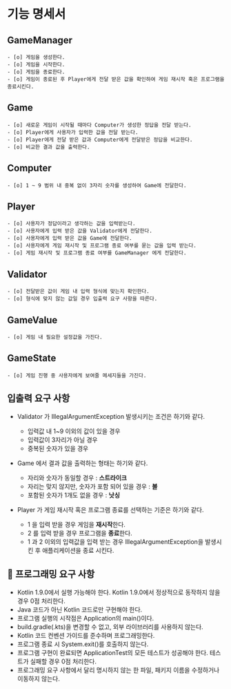 # 기능 명세서

## GameManager
    - [o] 게임을 생성한다.
    - [o] 게임을 시작한다.
    - [o] 게임을 종료한다.
    - [o] 게임이 종료된 후 Player에게 전달 받은 값을 확인하여 게임 재시작 혹은 프로그램을 종료시킨다.

## Game
    - [o] 새로운 게임이 시작될 때마다 Computer가 생성한 정답을 전달 받는다. 
    - [o] Player에게 사용자가 입력한 값을 전달 받는다.
    - [o] Player에게 전달 받은 값과 Computer에게 전달받은 정답을 비교한다.
    - [o] 비교한 결과 값을 출력한다.

## Computer
    - [o] 1 ~ 9 범위 내 중복 없이 3자리 숫자를 생성하여 Game에 전달한다.

## Player 
    - [o] 사용자가 정답이라고 생각하는 값을 입력받는다.
    - [o] 사용자에게 입력 받은 값을 Validator에게 전달한다.
    - [o] 사용자에게 입력 받은 값을 Game에 전달한다.
    - [o] 사용자에게 게임 재시작 및 프로그램 종료 여부를 묻는 값을 입력 받는다.
    - [o] 게임 재시작 및 프로그램 종료 여부를 GameManager 에게 전달한다.
    

## Validator
    - [o] 전달받은 값이 게임 내 입력 형식에 맞는지 확인한다.
    - [o] 형식에 맞지 않는 값일 경우 입출력 요구 사항을 따른다.

## GameValue
    - [o] 게임 내 필요한 설정값을 가진다.

## GameState
    - [o] 게임 진행 중 사용자에게 보여줄 메세지들을 가진다.

## 입출력 요구 사항
* Validator 가 IllegalArgumentException 발생시키는 조건은 하기와 같다.
    - 입력값 내 1~9 이외의 값이 있을 경우
    - 입력값이 3자리가 아닐 경우
    - 중복된 숫자가 있을 경우

* Game 에서 결과 값을 출력하는 형태는 하기와 같다.
    - 자리와 숫자가 동일할 경우 : **스트라이크**
    - 자리는 맞지 않지만, 숫자가 포함 되어 있을 경우 : **볼**
    - 포함된 숫자가 1개도 없을 경우 : **낫싱**

* Player 가 게임 재시작 혹은 프로그램 종료를 선택하는 기준은 하기와 같다.
    - 1 을 입력 받을 경우 게임을 **재시작**한다.
    - 2 를 입력 받을 경우 프로그램을 **종료**한다.
    - 1 과 2 이외의 입력값을 입력 받는 경우 IllegalArgumentException을 발생시킨 후 애플리케이션을 종료 시킨다.

## 🎯 프로그래밍 요구 사항

 - Kotlin 1.9.0에서 실행 가능해야 한다. Kotlin 1.9.0에서 정상적으로 동작하지 않을 경우 0점 처리한다.
 - Java 코드가 아닌 Kotlin 코드로만 구현해야 한다.
 - 프로그램 실행의 시작점은 Application의 main()이다.
 - build.gradle(.kts)을 변경할 수 없고, 외부 라이브러리를 사용하지 않는다.
 - Kotlin 코드 컨벤션 가이드를 준수하며 프로그래밍한다.
 - 프로그램 종료 시 System.exit()를 호출하지 않는다.
 - 프로그램 구현이 완료되면 ApplicationTest의 모든 테스트가 성공해야 한다. 테스트가 실패할 경우 0점 처리한다.
 - 프로그래밍 요구 사항에서 달리 명시하지 않는 한 파일, 패키지 이름을 수정하거나 이동하지 않는다.